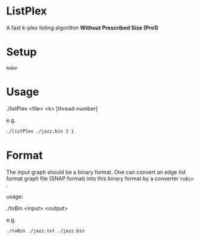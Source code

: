 # ListPlex
A fast k-plex listing algorithm **Without Prescribed Size (Pro1)**

# Setup
```shell
make
```

# Usage
  ./listPlex \<file\> \<k\> [thread-number]

e.g.

```bash
./listPlex ./jazz.bin 3 1
```

# Format
The input graph should be a binary format.
One can convert an edge list format graph file (SNAP format) into this binary format by a converter `toBin` .

usage:

  ./toBin \<input\> \<output\>

e.g.

```bash
./toBin ./jazz.txt ./jazz.bin
```

